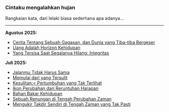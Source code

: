### Cintaku mengalahkan hujan

Rangkaian kata, dari lelaki biasa sederhana apa adanya...
_______________________________________________________________________________


**Agustus 2025:**

* [Cerita Tentang Sebuah Gagasan, dan Dunia yang Tiba-tiba Bergeser](https://ceviherdianinsight.github.io/Cerita-Tentang-Sebuah-Gagasan-dan-Dunia-yang-Tiba-tiba-Bergeser/)
* [Uang Adalah Horizon Kehidupan](https://ceviherdianinsight.github.io/Uang-Adalah-Horizon-Kehidupan/)
* [Yang Tersisa Saat Segalanya Hilang: Integritas](https://ceviherdianinsight.github.io/Yang-Tersisa-Saat-Segalanya-Hilang-Integritas/)


**Juli 2025:**

* [Jalanmu Tidak Harus Sama](https://ceviherdianinsight.github.io/Jalanmu-Tidak-Harus-Sama/)
* [Memulai dari yang Tersulit](https://ceviherdianinsight.github.io/Memulai-dari-yang-Tersulit/)
* [Kesulitan:= Pertumbuhan yang Tak Terlihat](https://ceviherdianinsight.github.io/Kesulitan-Pertumbuhan-yang-Tak-Terlihat/)
* [Ikon Perubahan dari Reruntuhan Harapan](https://ceviherdianinsight.github.io/Ikon-Perubahan-dari-Reruntuhan-Harapan/)
* [Bahan Bakar Kehidupan](https://ceviherdianinsight.github.io/Bahan-Bakar-Kehidupan/)
* [Sebuah Renungan di Tengah Perubahan Zaman](https://ceviherdianinsight.github.io/Sebuah-Renungan-di-Tengah-Perubahan-Zaman/)
* [Mengukir Takdir Sendiri di Tengah Zaman yang Tak Pasti](https://ceviherdianinsight.github.io/Mengukir-Takdir-Sendiri-di-Tengah-Zaman-yang-Tak-Pasti/)










